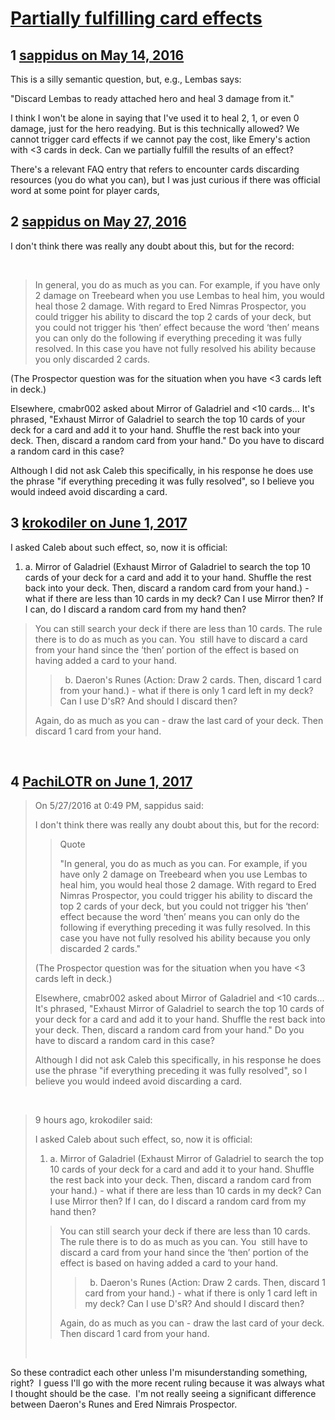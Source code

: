 # [Partially fulfilling card effects](https://community.fantasyflightgames.com/topic/219926-partially-fulfilling-card-effects/)

## 1 [sappidus on May 14, 2016](https://community.fantasyflightgames.com/topic/219926-partially-fulfilling-card-effects/?do=findComment&comment=2216796)

This is a silly semantic question, but, e.g., Lembas says:

"Discard Lembas to ready attached hero and heal 3 damage from it."

I think I won't be alone in saying that I've used it to heal 2, 1, or even 0 damage, just for the hero readying. But is this technically allowed? We cannot trigger card effects if we cannot pay the cost, like Emery's action with <3 cards in deck. Can we partially fulfill the results of an effect?

There's a relevant FAQ entry that refers to encounter cards discarding resources (you do what you can), but I was just curious if there was official word at some point for player cards,

## 2 [sappidus on May 27, 2016](https://community.fantasyflightgames.com/topic/219926-partially-fulfilling-card-effects/?do=findComment&comment=2238006)

I don't think there was really any doubt about this, but for the record:

 



> In general, you do as much as you can. For example, if you have only 2 damage on Treebeard when you use Lembas to heal him, you would heal those 2 damage. With regard to Ered Nimras Prospector, you could trigger his ability to discard the top 2 cards of your deck, but you could not trigger his ‘then’ effect because the word ‘then’ means you can only do the following if everything preceding it was fully resolved. In this case you have not fully resolved his ability because you only discarded 2 cards.

(The Prospector question was for the situation when you have <3 cards left in deck.)

Elsewhere, cmabr002 asked about Mirror of Galadriel and <10 cards... It's phrased, "Exhaust Mirror of Galadriel to search the top 10 cards of your deck for a card and add it to your hand. Shuffle the rest back into your deck. Then, discard a random card from your hand." Do you have to discard a random card in this case?

Although I did not ask Caleb this specifically, in his response he does use the phrase "if everything preceding it was fully resolved", so I believe you would indeed avoid discarding a card.

## 3 [krokodiler on June 1, 2017](https://community.fantasyflightgames.com/topic/219926-partially-fulfilling-card-effects/?do=findComment&comment=2815963)

I asked Caleb about such effect, so, now it is official:

1. a. Mirror of Galadriel (Exhaust Mirror of Galadriel to search the top 10 cards of your deck for a card and add it to your hand. Shuffle the rest back into your deck. Then, discard a random card from your hand.) - what if there are less than 10 cards in my deck? Can I use Mirror then? If I can, do I discard a random card from my hand then?
>
> You can still search your deck if there are less than 10 cards. The rule there is to do as much as you can. You  still have to discard a card from your hand since the ‘then’ portion of the effect is based on having added a card to your hand.
>
> >  b. Daeron's Runes (Action: Draw 2 cards. Then, discard 1 card from your hand.) - what if there is only 1 card left in my deck? Can I use D'sR? And should I discard then?
>
> Again, do as much as you can - draw the last card of your deck. Then discard 1 card from your hand.

 

## 4 [PachiLOTR on June 1, 2017](https://community.fantasyflightgames.com/topic/219926-partially-fulfilling-card-effects/?do=findComment&comment=2816838)

> On 5/27/2016 at 0:49 PM, sappidus said:
> 
> I don't think there was really any doubt about this, but for the record:
> 
> > Quote
> > 
> > "In general, you do as much as you can. For example, if you have only 2 damage on Treebeard when you use Lembas to heal him, you would heal those 2 damage. With regard to Ered Nimras Prospector, you could trigger his ability to discard the top 2 cards of your deck, but you could not trigger his ‘then’ effect because the word ‘then’ means you can only do the following if everything preceding it was fully resolved. In this case you have not fully resolved his ability because you only discarded 2 cards."
> 
> (The Prospector question was for the situation when you have <3 cards left in deck.)
> 
> Elsewhere, cmabr002 asked about Mirror of Galadriel and <10 cards... It's phrased, "Exhaust Mirror of Galadriel to search the top 10 cards of your deck for a card and add it to your hand. Shuffle the rest back into your deck. Then, discard a random card from your hand." Do you have to discard a random card in this case?
> 
> Although I did not ask Caleb this specifically, in his response he does use the phrase "if everything preceding it was fully resolved", so I believe you would indeed avoid discarding a card.

 

> 9 hours ago, krokodiler said:
> 
> I asked Caleb about such effect, so, now it is official:
> 
> 1. a. Mirror of Galadriel (Exhaust Mirror of Galadriel to search the top 10 cards of your deck for a card and add it to your hand. Shuffle the rest back into your deck. Then, discard a random card from your hand.) - what if there are less than 10 cards in my deck? Can I use Mirror then? If I can, do I discard a random card from my hand then?
> >
> > You can still search your deck if there are less than 10 cards. The rule there is to do as much as you can. You  still have to discard a card from your hand since the ‘then’ portion of the effect is based on having added a card to your hand.
> >
> > >  b. Daeron's Runes (Action: Draw 2 cards. Then, discard 1 card from your hand.) - what if there is only 1 card left in my deck? Can I use D'sR? And should I discard then?
> >
> > Again, do as much as you can - draw the last card of your deck. Then discard 1 card from your hand.
> 
>  

So these contradict each other unless I'm misunderstanding something, right?  I guess I'll go with the more recent ruling because it was always what I thought should be the case.  I'm not really seeing a significant difference between Daeron's Runes and Ered Nimrais Prospector.

